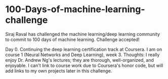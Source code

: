 # 100-Days-of-machine-learning-challenge
Siraj Raval has challenged the machine learning/deep learning community to commit to 100 days of machine learning. Challenge accepted!


Day 0. Continuing the deep learning certification track at Coursera. I am on course 1 (Neural Networks and Deep Learning), week 3. Thoughts: I really enjoy Dr. Andrew Ng's lectures; they are thorough, well-organized, and enjoyable. I can't link to course work due to Coursera's honor code, but will add links to my own projects later in this challenge. 
